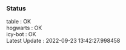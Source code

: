### Status


table : OK  
hogwarts : OK  
icy-bot : OK  
Latest Update : 2022-09-23 13:42:27.998458
